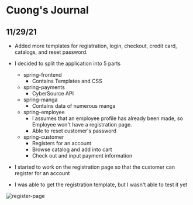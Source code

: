 # Cuong's Journal

## 11/29/21
* Added more templates for registration, login, checkout, credit card, catalogs, and reset password.

* I decided to split the application into 5 parts
    * spring-frontend
        * Contains Templates and CSS
    * spring-payments
        * CyberSource API
    * spring-manga
        * Contains data of numerous manga
    * spring-employee
        * I assumes that an employee profile has already been made, so Employee won't have a registration page.
        * Able to reset customer's password
    * spring-customer
        * Registers for an account
        * Browse catalog and add into cart
        * Check out and input payment information

* I started to work on the registration page so that the customer can register for an account
* I was able to get the registration template, but I wasn't able to test it yet

![register-page](./images/register-page)